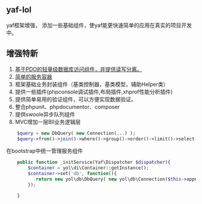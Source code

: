 ## yaf-lol

yaf框架增强， 添加一些基础组件，使yaf能更快速简单的应用在真实的项目开发中。

## 增强特新
1. [基于PDO的轻量级数据库访问组件，并提供读写分离。](#a1)
2. [简单的服务容器](#a2)
3. 框架基础业务封装组件（基类控制器，基类模型，辅助Helper类）
4. 提供一些插件(phpconsole调试插件,布局插件,xhprof性能分析插件)
5. 提供简单易用的验证组件，可以方便实现数据验证。
6. 整合phpunit、phpdocumentor、composer
7. 提供swoole异步队列组件
8. MVC增加一层Bll业务逻辑层

<a name="#a1"></a>
```php
    $query = new DbQuery( new Connection(...) );
    $query->from()->join()->where()->group()->order()->limit()->select();
```

<a name="#a2"></a>
在bootstrap中统一管理服务组件
```php
    public function _initService(Yaf\Dispatcher $dispatcher){
        $container = yol\di\Container::getInstance();
        $container->set('db', function(){
           return new yol\db\DbQuery( new yol\db\Connection($this->appConfig['db']) );
        });

    }
```
